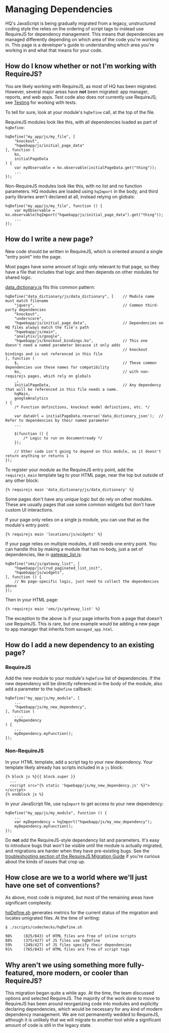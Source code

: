 # Managing Dependencies

HQ's JavaScript is being gradually migrated from a legacy, unstructured coding style the relies on the ordering of
script tags to instead use RequireJS for
dependency management. This means that dependencies are managed differently depending on which area of the
code you're working in. This page is a developer's guide to understanding which area you're working in and what
that means for your code.

## How do I know whether or not I'm working with RequireJS?

You are likely working with RequireJS, as most of HQ has been migrated. However, several major areas have **not**
been migrated: app manager, reports, and web apps. Test code also does not currently use RequireJS; see
[Testing](https://github.com/dimagi/commcare-hq/blob/master/docs/js-guide/testing.md) for working with tests.

To tell for sure, look at your module's `hqDefine` call, at the top of the file.

RequireJS modules look like this, with all dependencies loaded as part of `hqDefine`:

```
hqDefine("my_app/js/my_file", [
    "knockout",
    "hqwebapp/js/initial_page_data"
], function (
    ko,
    initialPageData
) {
    var myObservable = ko.observable(initialPageData.get("thing"));
    ...
});
```

Non-RequireJS modules look like this, with no list and no function parameters. HQ modules are loaded using `hqImport` in the body, and third party libraries aren't declared at all, instead relying on globals:

```
hqDefine("my_app/js/my_file", function () {
    var myObservable = ko.observable(hqImport("hqwebapp/js/initial_page_data").get("thing"));
    ...
});
```

## How do I write a new page?

New code should be written in RequireJS, which is oriented around a single "entry point" into the page.

Most pages have some amount of logic only relevant to that page, so they have a file that includes that logic
and then depends on other modules for shared logic.

[data_dictionary.js](https://github.com/dimagi/commcare-hq/blob/master/corehq/apps/data_dictionary/static/data_dictionary/js/data_dictionary.js)
fits this common pattern:

```
hqDefine("data_dictionary/js/data_dictionary", [    // Module name must match filename
    "jquery",                                       // Common third-party dependencies
    "knockout",
    "underscore",
    "hqwebapp/js/initial_page_data",                // Dependencies on HQ files always match the file's path
    "hqwebapp/js/main",
    "analytix/js/google",
    "hqwebapp/js/knockout_bindings.ko",             // This one doesn't need a named parameter because it only adds
                                                    // knockout bindings and is not referenced in this file
], function (
    $,                                              // These common dependencies use these names for compatibility
    ko,                                             // with non-requirejs pages, which rely on globals
    _,
    initialPageData,                                // Any dependency that will be referenced in this file needs a name.
    hqMain,
    googleAnalytics
) {
    /* Function definitions, knockout model definitions, etc. */

    var dataUrl = initialPageData.reverse('data_dictionary_json');  // Refer to dependencies by their named parameter
    ...

    $(function () {
        /* Logic to run on documentready */
    });

    // Other code isn't going to depend on this module, so it doesn't return anything or returns 1
});
```

To register your module as the RequireJS entry point, add the `requirejs_main` template tag to your HTML page,
near the top but outside of any other block:

```
{% requirejs main 'data_dictionary/js/data_dictionary' %}
```

Some pages don't have any unique logic but do rely on other modules. These are usually pages that use some common
widgets but don't have custom UI interactions.

If your page only relies on a single js module, you can use that as the module's entry point:

```
{% requirejs main 'locations/js/widgets' %}
```

If your page relies on multiple modules, it still needs one entry point. You can handle this by making a module
that has no body, just a set of dependencies, like in
[gateway_list.js](https://github.com/dimagi/commcare-hq/blob/master/corehq/apps/sms/static/sms/js/gateway_list.js):

```
hqDefine("sms/js/gateway_list", [
    "hqwebapp/js/crud_paginated_list_init",
    "hqwebapp/js/widgets",
], function () {
    // No page-specific logic, just need to collect the dependencies above
});
```

Then in your HTML page:

```
{% requirejs main 'sms/js/gateway_list' %}
```

The exception to the above is if your page inherits from a page that doesn't use RequireJS.
This is rare, but one example would be adding a new page to app manager that inherits from `managed_app.html`.

## How do I add a new dependency to an existing page?

### RequireJS

Add the new module to your module's `hqDefine` list of dependencies. If the new dependency will be directly
referenced in the body of the module, also add a parameter to the `hqDefine` callback:

```
hqDefine("my_app/js/my_module", [
    ...
    "hqwebapp/js/my_new_dependency",
], function (
    ...,
    myDependency
) {
    ...
    myDependency.myFunction();
});
```

### Non-RequireJS

In your HTML template, add a script tag to your new dependency. Your template likely already has scripts included
in a `js` block:

```
{% block js %}{{ block.super }}
  ...
  <script src="{% static 'hqwebapp/js/my_new_dependency.js' %}"></script>
{% endblock js %}
```

In your JavaScript file, use `hqImport` to get access to your new dependency:

```
hqDefine("my_app/js/my_module", function () {
    ...
    var myDependency = hqImport("hqwebapp/js/my_new_dependency");
    myDependency.myFunction();
});
```

Do **not** add the RequireJS-style dependency list and parameters. It's easy to introduce bugs that won't be
visible until the module is actually migrated, and migrations are harder when they have pre-existing
bugs. See the [troubleshooting section of the RequireJS Migration Guide](https://github.com/dimagi/commcare-hq/blob/master/docs/js-guide/migrating.md#troubleshooting) if you're curious about the kinds of issues that crop up.


## How close are we to a world where we'll just have one set of conventions?

As above, most code is migrated, but most of the remaining areas have significant complexity.

[hqDefine.sh](https://github.com/dimagi/commcare-hq/blob/master/scripts/codechecks/hqDefine.sh) generates metrics
for the current status of the migration and locates umigrated files. At the time of writing:

```
$ ./scripts/codechecks/hqDefine.sh

98%     (825/843) of HTML files are free of inline scripts
88%     (375/427) of JS files use hqDefine
59%     (249/427) of JS files specify their dependencies
91%     (765/843) of HTML files are free of script tags

```

## Why aren't we using something more fully-featured, more modern, or cooler than RequireJS?

This migration began quite a while ago. At the time, the team discussed options and selected RequireJS.
The majority of the work done to move to RequireJS has been around reorganizing code into modules and
explicitly declaring dependencies, which would be necessary for any kind of modern dependency management.
We are not permanently wedded to RequireJS, although it is unlikely that we will migrate to another tool
while a significant amount of code is still in the legacy state.

